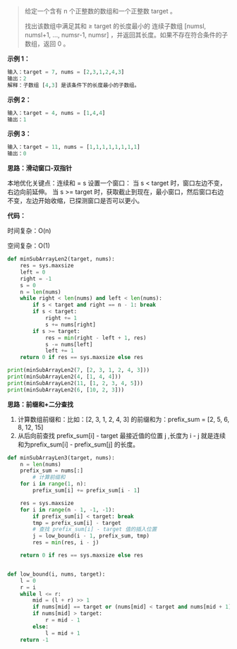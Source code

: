 > 给定一个含有 n 个正整数的数组和一个正整数 target 。
>
> 找出该数组中满足其和 ≥ target 的长度最小的 连续子数组 [numsl, numsl+1, ..., numsr-1, numsr] ，并返回其长度。如果不存在符合条件的子数组，返回 0 。



**示例 1：**

```python
输入：target = 7, nums = [2,3,1,2,4,3]
输出：2
解释：子数组 [4,3] 是该条件下的长度最小的子数组。
```



**示例 2：**

```python
输入：target = 4, nums = [1,4,4]
输出：1
```



**示例 3：**

```python
输入：target = 11, nums = [1,1,1,1,1,1,1,1]
输出：0
```



**思路：滑动窗口-双指针**

本地优化关键点：连续和 = s
设置一个窗口：
    当 s < target 时，窗口左边不变，右边向前延伸。
    当 s >= target 时，获取截止到现在，最小窗口，然后窗口右边不变，左边开始收缩，已探测窗口是否可以更小。



**代码：**

时间复杂：O(n)

空间复杂：O(1)

```python
def minSubArrayLen2(target, nums):
    res = sys.maxsize
    left = 0
    right = -1
    s = 0
    n = len(nums)
    while right < len(nums) and left < len(nums):
        if s < target and right == n - 1: break
        if s < target:
            right += 1
            s += nums[right]
        if s >= target:
            res = min(right - left + 1, res)
            s -= nums[left]
            left += 1
    return 0 if res == sys.maxsize else res

print(minSubArrayLen2(7, [2, 3, 1, 2, 4, 3]))
print(minSubArrayLen2(4, [1, 4, 4]))
print(minSubArrayLen2(11, [1, 2, 3, 4, 5]))
print(minSubArrayLen2(6, [10, 2, 3]))
```



**思路：前缀和+二分查找**

1. 计算数组前缀和：比如：[2, 3, 1, 2, 4, 3] 的前缀和为：prefix_sum = [2, 5, 6, 8, 12, 15]
2. 从后向前查找 prefix_sum[i] - target 最接近值的位置 j ,长度为 i - j 就是连续和为prefix_sum[i] - prefix_sum[j]  的长度。



```python
def minSubArrayLen3(target, nums):
    n = len(nums)
    prefix_sum = nums[:]
		# 计算前缀和
    for i in range(1, n):
        prefix_sum[i] += prefix_sum[i - 1]

    res = sys.maxsize
    for i in range(n - 1, -1, -1):
        if prefix_sum[i] < target: break
        tmp = prefix_sum[i] - target
        # 查找 prefix_sum[i] - target 值的插入位置
        j = low_bound(i - 1, prefix_sum, tmp)
        res = min(res, i - j)

    return 0 if res == sys.maxsize else res


def low_bound(i, nums, target):
    l = 0
    r = i
    while l <= r:
        mid = (l + r) >> 1
        if nums[mid] == target or (nums[mid] < target and nums[mid + 1] > target): return mid
        if nums[mid] > target:
            r = mid - 1
        else:
            l = mid + 1
    return -1
```

